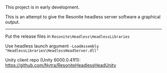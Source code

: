 This project is in early development.

This is an attempt to give the Resonite headless server software a graphical output.

---

Put the release files in `Resonite\Headless\HeadlessLibraries`

Use headless launch argument `-LoadAssembly "HeadlessLibraries\HeadlessHeadServer.dll"`

Unity client repo (Unity 6000.0.41f1): https://github.com/Nytra/ResoniteHeadlessHeadUnity
